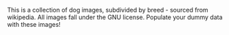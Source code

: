 This is a collection of dog images, subdivided by breed - sourced from wikipedia.  All images fall under the GNU license.  Populate your dummy data with these images!